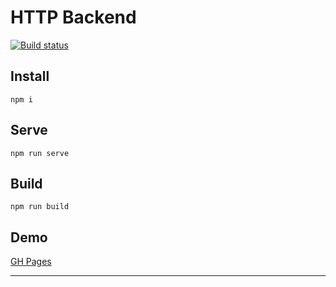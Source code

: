 # HTTP Backend
[![Build status](https://ci.appveyor.com/api/projects/status/tlk53gh440dl0vnk?svg=true)](https://ci.appveyor.com/project/errand/ahj-http-backend)

## Install
`npm i`
## Serve
`npm run serve`
## Build
`npm run build`
## Demo
[GH Pages](https://errand.github.io/ahj-http-backend/) 

---
